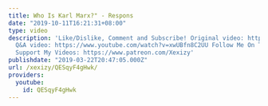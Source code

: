 ```yaml
---
title: Who Is Karl Marx?" - Respons
date: "2019-10-11T16:21:31+08:00"
type: video
description: 'Like/Dislike, Comment and Subscribe! Original video: https://www.youtube.com/watch?v=UhEkJ4noN68
  Q&A video: https://www.youtube.com/watch?v=xwUBfn8C2UU Follow Me On Twitter: https://twitter.com/muke10101
  Support My Videos: https://www.patreon.com/Xexizy'
publishdate: "2019-03-22T20:47:05.000Z"
url: /xexizy/QESqyF4gHwk/
providers:
  youtube:
    id: QESqyF4gHwk
---
```

